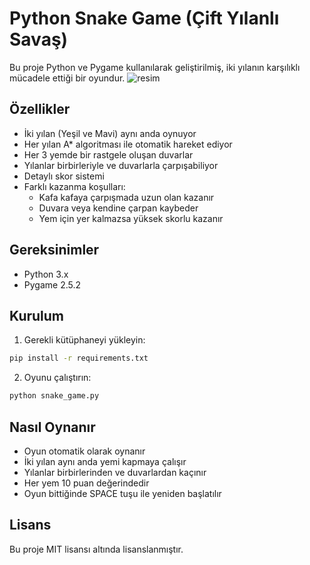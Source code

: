 # Python Snake Game (Çift Yılanlı Savaş)

Bu proje Python ve Pygame kullanılarak geliştirilmiş, iki yılanın karşılıklı mücadele ettiği bir oyundur.
![resim](https://github.com/user-attachments/assets/8911442b-77bf-4bd5-9a1c-36bd9be055f4)


## Özellikler

- İki yılan (Yeşil ve Mavi) aynı anda oynuyor
- Her yılan A* algoritması ile otomatik hareket ediyor
- Her 3 yemde bir rastgele oluşan duvarlar
- Yılanlar birbirleriyle ve duvarlarla çarpışabiliyor
- Detaylı skor sistemi
- Farklı kazanma koşulları:
  - Kafa kafaya çarpışmada uzun olan kazanır
  - Duvara veya kendine çarpan kaybeder
  - Yem için yer kalmazsa yüksek skorlu kazanır

## Gereksinimler

- Python 3.x
- Pygame 2.5.2

## Kurulum

1. Gerekli kütüphaneyi yükleyin:
```bash
pip install -r requirements.txt
```

2. Oyunu çalıştırın:
```bash
python snake_game.py
```

## Nasıl Oynanır

- Oyun otomatik olarak oynanır
- İki yılan aynı anda yemi kapmaya çalışır
- Yılanlar birbirlerinden ve duvarlardan kaçınır
- Her yem 10 puan değerindedir
- Oyun bittiğinde SPACE tuşu ile yeniden başlatılır

## Lisans

Bu proje MIT lisansı altında lisanslanmıştır.
